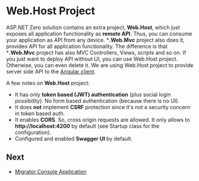 # Web.Host Project

ASP.NET Zero solution contains an extra project, **Web.Host**, which just exposes all application functionality as **remote API**. Thus, you can consume your application as API from any device. ***.Web.Mvc** project also does it, provides API for all application functionality. The difference is that ***.Web.Mvc** project has also MVC Controllers, Views, scripts and so on. If you just want to deploy API without UI, you can use Web.Host project. Otherwise, you can even delete it. We are using Web.Host project to provide server side API to the [Angular client](Index-Angular).

A few notes on **Web.Host** project:

- It has only **token based (JWT) authentication** (plus social login possibility). No form based authentication (because there is no UI).
- It does **not** implement **CSRF** protection since it's not a security concern in token based auth.
- It enables **CORS**. So, cross origin requests are allowed. It only allows to **http://localhost:4200** by default (see Startup class for the configuration).
- Configured and enabled **Swagger UI** by default.

## Next

- [Migrator Console Application](Migrator-Console-Application)

